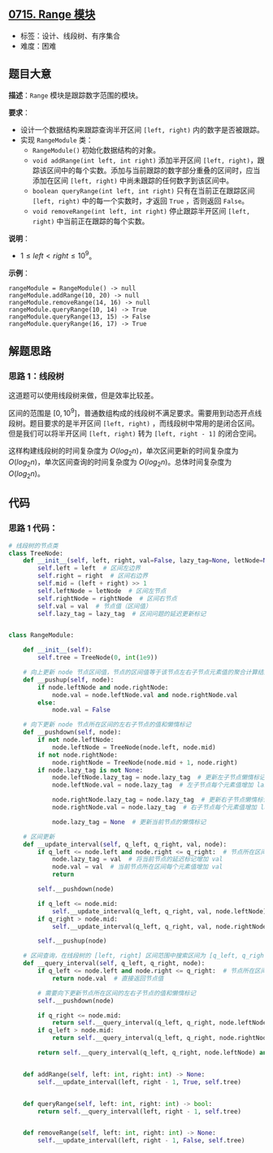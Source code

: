 ## [0715. Range 模块](https://leetcode-cn.com/problems/range-module/)

- 标签：设计、线段树、有序集合
- 难度：困难

## 题目大意

**描述**：`Range` 模块是跟踪数字范围的模块。

**要求**：

- 设计一个数据结构来跟踪查询半开区间 `[left, right)` 内的数字是否被跟踪。
- 实现 `RangeModule` 类：
  - `RangeModule()` 初始化数据结构的对象。
  - `void addRange(int left, int right)` 添加半开区间 `[left, right)`，跟踪该区间中的每个实数。添加与当前跟踪的数字部分重叠的区间时，应当添加在区间 `[left, right)` 中尚未跟踪的任何数字到该区间中。
  - `boolean queryRange(int left, int right)` 只有在当前正在跟踪区间 `[left, right)` 中的每一个实数时，才返回 `True` ，否则返回 `False`。
  - `void removeRange(int left, int right)` 停止跟踪半开区间 `[left, right)` 中当前正在跟踪的每个实数。

**说明**：

- $1 \le left < right \le 10^9$。

**示例**：

```
rangeModule = RangeModule() -> null
rangeModule.addRange(10, 20) -> null
rangeModule.removeRange(14, 16) -> null
rangeModule.queryRange(10, 14) -> True
rangeModule.queryRange(13, 15) -> False
rangeModule.queryRange(16, 17) -> True
```

## 解题思路

### 思路 1：线段树

这道题可以使用线段树来做，但是效率比较差。

区间的范围是 $[0, 10^9]$，普通数组构成的线段树不满足要求。需要用到动态开点线段树。题目要求的是半开区间 `[left, right)` ，而线段树中常用的是闭合区间。但是我们可以将半开区间 `[left, right)` 转为 `[left, right - 1]` 的闭合空间。

这样构建线段树的时间复杂度为 $O(log_2n)$，单次区间更新的时间复杂度为 $O(log_2n)$，单次区间查询的时间复杂度为 $O(log_2n)$。总体时间复杂度为 $O(log_2n)$。

## 代码

### 思路 1 代码：

```Python
# 线段树的节点类
class TreeNode:
    def __init__(self, left, right, val=False, lazy_tag=None, letNode=None, rightNode=None):
        self.left = left  # 区间左边界
        self.right = right  # 区间右边界
        self.mid = (left + right) >> 1
        self.leftNode = letNode  # 区间左节点
        self.rightNode = rightNode  # 区间右节点
        self.val = val  # 节点值（区间值）
        self.lazy_tag = lazy_tag  # 区间问题的延迟更新标记


class RangeModule:

    def __init__(self):
        self.tree = TreeNode(0, int(1e9))

    # 向上更新 node 节点区间值，节点的区间值等于该节点左右子节点元素值的聚合计算结果
    def __pushup(self, node):
        if node.leftNode and node.rightNode:
            node.val = node.leftNode.val and node.rightNode.val
        else:
            node.val = False

    # 向下更新 node 节点所在区间的左右子节点的值和懒惰标记
    def __pushdown(self, node):
        if not node.leftNode:
            node.leftNode = TreeNode(node.left, node.mid)
        if not node.rightNode:
            node.rightNode = TreeNode(node.mid + 1, node.right)
        if node.lazy_tag is not None:
            node.leftNode.lazy_tag = node.lazy_tag  # 更新左子节点懒惰标记
            node.leftNode.val = node.lazy_tag  # 左子节点每个元素值增加 lazy_tag

            node.rightNode.lazy_tag = node.lazy_tag  # 更新右子节点懒惰标记
            node.rightNode.val = node.lazy_tag  # 右子节点每个元素值增加 lazy_tag

            node.lazy_tag = None  # 更新当前节点的懒惰标记

    # 区间更新
    def __update_interval(self, q_left, q_right, val, node):
        if q_left <= node.left and node.right <= q_right:  # 节点所在区间被 [q_left, q_right] 所覆盖
            node.lazy_tag = val  # 将当前节点的延迟标记增加 val
            node.val = val  # 当前节点所在区间每个元素值增加 val
            return

        self.__pushdown(node)

        if q_left <= node.mid:
            self.__update_interval(q_left, q_right, val, node.leftNode)
        if q_right > node.mid:
            self.__update_interval(q_left, q_right, val, node.rightNode)

        self.__pushup(node)

    # 区间查询，在线段树的 [left, right] 区间范围中搜索区间为 [q_left, q_right] 的区间值
    def __query_interval(self, q_left, q_right, node):
        if q_left <= node.left and node.right <= q_right:  # 节点所在区间被 [q_left, q_right] 所覆盖
            return node.val  # 直接返回节点值

        # 需要向下更新节点所在区间的左右子节点的值和懒惰标记
        self.__pushdown(node)

        if q_right <= node.mid:
            return self.__query_interval(q_left, q_right, node.leftNode)
        if q_left > node.mid:
            return self.__query_interval(q_left, q_right, node.rightNode)

        return self.__query_interval(q_left, q_right, node.leftNode) and self.__query_interval(q_left, q_right, node.rightNode)  # 返回左右子树元素值的聚合计算结果


    def addRange(self, left: int, right: int) -> None:
        self.__update_interval(left, right - 1, True, self.tree)


    def queryRange(self, left: int, right: int) -> bool:
        return self.__query_interval(left, right - 1, self.tree)


    def removeRange(self, left: int, right: int) -> None:
        self.__update_interval(left, right - 1, False, self.tree)
```

